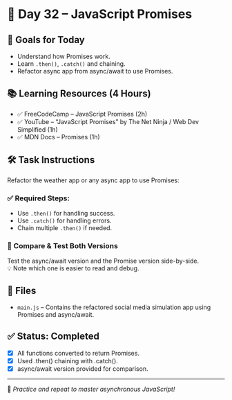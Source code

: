 # 📅 Day 32 – JavaScript Promises

## 🎯 Goals for Today
- Understand how Promises work.
- Learn `.then()`, `.catch()` and chaining.
- Refactor async app from async/await to use Promises.

## 📚 Learning Resources (4 Hours)
- ✅ FreeCodeCamp – JavaScript Promises (2h)
- ✅ YouTube – “JavaScript Promises” by The Net Ninja / Web Dev Simplified (1h)
- ✅ MDN Docs – Promises (1h)

## 🛠 Task Instructions
Refactor the weather app or any async app to use Promises:

### ✅ Required Steps:
- Use `.then()` for handling success.
- Use `.catch()` for handling errors.
- Chain multiple `.then()` if needed.

### 🔁 Compare & Test Both Versions
Test the async/await version and the Promise version side-by-side.  
💡 Note which one is easier to read and debug.

## 📂 Files
- `main.js` – Contains the refactored social media simulation app using Promises and async/await.

## ✅ Status: Completed
- [x] All functions converted to return Promises.
- [x] Used .then() chaining with .catch().
- [x] async/await version provided for comparison.

---

🧠 _Practice and repeat to master asynchronous JavaScript!_